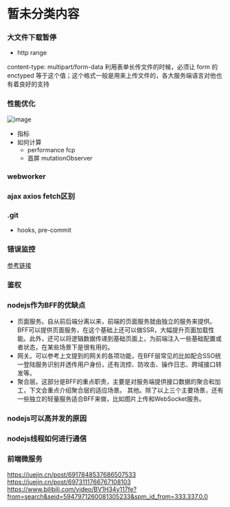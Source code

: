 # 暂未分类内容

### 大文件下载暂停
- http range

content-type: multipart/form-data
利用表单长传文件的时候，必须让 form 的 enctyped 等于这个值；这个格式一般是用来上传文件的，各大服务端语言对他也有着良好的支持

### 性能优化
![image](https://user-images.githubusercontent.com/11763399/156503139-2cde551f-7ffc-4cd5-978d-0b47abb5f440.png)

- 指标
- 如何计算
    - performance fcp
    - 首屏 mutationObserver

### webworker


### ajax axios fetch区别

### .git
- hooks, pre-commit

### 错误监控
[参考链接](https://juejin.cn/post/6987681953424080926#heading-10)

### 鉴权

### nodejs作为BFF的优缺点
- 页面服务。自从前后端分离以来，前端的页面服务就由独立的服务来提供。BFF可以提供页面服务，在这个基础上还可以做SSR，大幅提升页面加载性能。此外，还可以将逻辑数据传递到基础页面上，为前端注入一些基础配置或者状态，在某些场景下是很有用的。
- 网关。可以参考上文提到的网关的各项功能，在BFF层常见的比如配合SSO统一登陆服务识别并透传用户身份，还有流控、防攻击、操作日志、跨域接口转发等。
- 聚合层。这部分是BFF的重点职责，主要是对服务端提供接口数据的聚合和加工，下文会重点介绍聚合层的适应场景。
其他。除了以上三个主要场景，还有一些独立的轻量服务适合BFF来做，比如图片上传和WebSocket服务。


### nodejs可以高并发的原因

### nodejs线程如何进行通信

### 前端微服务
https://juejin.cn/post/6917848537686507533
https://juejin.cn/post/6973111766767108103
https://www.bilibili.com/video/BV1H34y117fe?from=search&seid=5947971260081305233&spm_id_from=333.337.0.0
